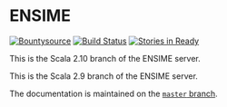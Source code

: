 # ENSIME

[![Bountysource](https://www.bountysource.com/badge/tracker?tracker_id=239449)](https://www.bountysource.com/trackers/239449-ensime?utm_source=239449&utm_medium=shield&utm_campaign=TRACKER_BADGE)
[![Build Status](https://travis-ci.org/ensime/ensime-server.svg?branch=scala-2.9)](https://travis-ci.org/ensime/ensime-server)
[![Stories in Ready](https://badge.waffle.io/ensime/ensime-server.png?label=Low+Hanging+Fruit)](https://waffle.io/ensime/ensime-server)
<!--
[![Coverage Status](https://coveralls.io/repos/bountysource/frontend/badge.png)](https://coveralls.io/r/ensime/ensime-server)
-->

This is the Scala 2.10 branch of the ENSIME server.


This is the Scala 2.9 branch of the ENSIME server.

The documentation is maintained on the [`master` branch](/ensime/ensime-server).
